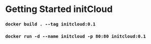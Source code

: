 # Getting Started initCloud

### `docker build . --tag initcloud:0.1`
### `docker run -d --name initcloud -p 80:80 initcloud:0.1`
